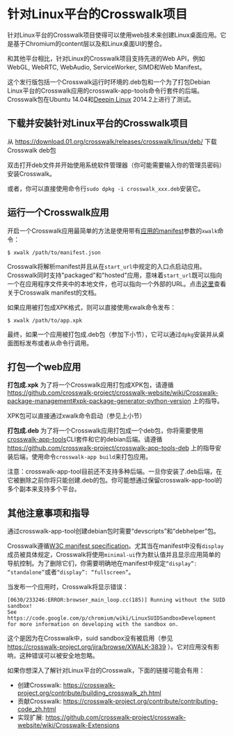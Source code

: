 # 针对Linux平台的Crosswalk项目

针对Linux平台的Crosswalk项目使得可以使用web技术来创建Linux桌面应用。它是基于Chromium的content层以及和Linux桌面UI的整合。

和其他平台相比，针对Linux的Crosswalk项目支持先进的Web API，例如WebGL, WebRTC, WebAudio, ServiceWorker, SIMD和Web Manifest。

这个发行版包括一个Crosswalk运行时环境的.deb包和一个为了打包Debian Linux平台的Crosswalk应用的crosswalk-app-tools命令行套件的后端。Crosswalk包在Ubuntu 14.04和[Deepin Linux](http://www.deepin.org/) 2014.2上进行了测试。

## 下载并安装针对Linux平台的Crosswalk项目

从 https://download.01.org/crosswalk/releases/crosswalk/linux/deb/ 下载Crosswalk deb包

双击打开deb文件并开始使用系统软件管理器（你可能需要输入你的管理员密码）安装Crosswalk。

或者，你可以直接使用命令行`sudo dpkg -i crosswalk_xxx.deb`安装它。
 
## 运行一个Crosswalk应用

开启一个Crosswalk应用最简单的方法是使用带有[应用的manifest](/documentation/manifest_zh.html)参数的`xwalk`命令：

```
$ xwalk /path/to/manifest.json
```

Crosswalk将解析manifest并且从在`start_url`中规定的入口点启动应用。Crosswalk同时支持"packaged"和"hosted"应用，意味着`start_url`既可以指向一个在应用程序文件夹中的本地文件，也可以指向一个外部的URL。点击[这里](https://crosswalk-project.org/documentation/manifest_zh.html)查看关于Crosswalk manifest的文档。 

如果应用被打包成XPK格式，则可以直接使用xwalk命令发布：

```
$ xwalk /path/to/app.xpk
```

最终，如果一个应用被打包成.deb包（参加下小节），它可以通过`dpkg`安装并从桌面图标发布或者从命令行调用。

## 打包一个web应用

**打包成.xpk**
为了将一个Crosswalk应用打包成XPK包，请遵循 https://github.com/crosswalk-project/crosswalk-website/wiki/Crosswalk-package-management#xpk-package-generator-python-version 上的指导。

XPK包可以直接通过xwalk命令启动（参见上小节）

**打包成.deb**
为了将一个Crosswalk应用打包成一个deb包，你将需要使用[crosswalk-app-tools](https://www.npmjs.com/package/crosswalk-app-tools/)CLI套件和它的debian后端。请遵循 https://github.com/crosswalk-project/crosswalk-app-tools-deb 上的指导安装后端，使用命令`crosswalk-app build`来打包应用。

注意：crosswalk-app-tool目前还不支持多种后端。一旦你安装了.deb后端，在它被删除之前你将只能创建.deb的包。你可能想通过保留crosswalk-app-tool的多个副本来支持多个平台。

## 其他注意事项和指导

通过crosswalk-app-tool创建debian包时需要“devscripts”和“debhelper”包。

Crosswalk遵循[W3C manifest specification](http://www.w3.org/TR/appmanifest/)。尤其当在manifest中没有`display`成员被具体规定，Crosswalk将使用`minimal-ui`作为默认值并且显示应用简单的导航控制。为了删除它们，你需要明确地在manifest中规定`“display”: “standalone”`或者`“display”: “fullscreen”`。

当发布一个应用时，Crosswalk将显示错误：

```
[0630/233246:ERROR:browser_main_loop.cc(185)] Running without the SUID sandbox! 
See https://code.google.com/p/chromium/wiki/LinuxSUIDSandboxDevelopment 
for more information on developing with the sandbox on.
```

这个是因为在Crosswalk中，suid sandbox没有被启用（参见 https://crosswalk-project.org/jira/browse/XWALK-3839 ）。它对应用没有影响，这种错误可以被安全地忽略。

如果你想深入了解针对Linux平台的Crosswalk，下面的链接可能会有用：

* 创建Crosswalk: https://crosswalk-project.org/contribute/building_crosswalk_zh.html
* 贡献Crosswalk: https://crosswalk-project.org/contribute/contributing-code_zh.html
* 实现扩展: https://github.com/crosswalk-project/crosswalk-website/wiki/Crosswalk-Extensions
